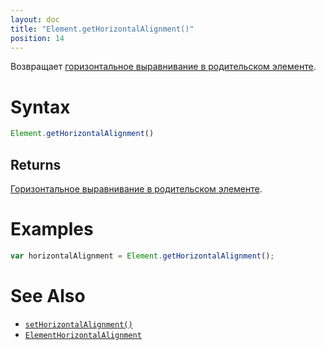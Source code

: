 ```yaml
---
layout: doc
title: "Element.getHorizontalAlignment()"
position: 14
---
```


Возвращает [горизонтальное выравнивание в родительском элементе](../ElementHorizontalAlignment/).

# Syntax

```js
Element.getHorizontalAlignment()
```

## Returns

[Горизонтальное выравнивание в родительском элементе](../ElementHorizontalAlignment/).

# Examples

```js
var horizontalAlignment = Element.getHorizontalAlignment();
```

# See Also

* [`setHorizontalAlignment()`](../Element.setHorizontalAlignment/)
* [`ElementHorizontalAlignment`](../ElementHorizontalAlignment/)
